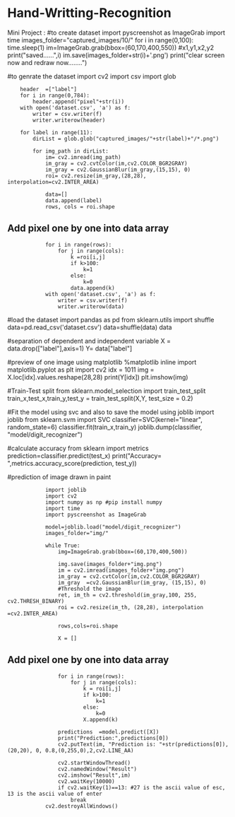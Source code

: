 # Hand-Writting-Recognition
Mini Project :
#to create dataset
        import pyscreenshot as ImageGrab
        import time
        images_folder="captured_images/10/"
        for i in range(0,100):
            time.sleep(1)
            im=ImageGrab.grab(bbox=(60,170,400,550)) #x1,y1,x2,y2
            print("saved......",i)
            im.save(images_folder+str(i)+'.png')
            print("clear screen now and redraw now........")

 #to genrate the dataset
        import cv2
        import csv
        import glob

        header  =["label"]
        for i in range(0,784):
            header.append("pixel"+str(i))
        with open('dataset.csv', 'a') as f:
            writer = csv.writer(f)
            writer.writerow(header)

        for label in range(11):
            dirList = glob.glob("captured_images/"+str(label)+"/*.png")

            for img_path in dirList:
                im= cv2.imread(img_path)
                im_gray = cv2.cvtColor(im,cv2.COLOR_BGR2GRAY)
                im_gray = cv2.GaussianBlur(im_gray,(15,15), 0)
                roi= cv2.resize(im_gray,(28,28), interpolation=cv2.INTER_AREA)

                data=[]
                data.append(label)
                rows, cols = roi.shape
        
## Add pixel one by one into data array
                for i in range(rows):
                    for j in range(cols):
                        k =roi[i,j]
                        if k>100:
                            k=1
                        else:
                            k=0
                        data.append(k)
                with open('dataset.csv', 'a') as f:
                    writer = csv.writer(f)
                    writer.writerow(data)

#load the dataset
                import pandas as pd
                from sklearn.utils import shuffle
                data=pd.read_csv('dataset.csv')
                data=shuffle(data)
                data

#separation of dependent and independent variable
                X = data.drop(["label"],axis=1)
                Y= data["label"]

#preview of one image using matplotlib
                %matplotlib inline
                import matplotlib.pyplot as plt
                import cv2
                idx = 1011
                img = X.loc[idx].values.reshape(28,28)
                print(Y[idx])
                plt.imshow(img)

#Train-Test split
                from sklearn.model_selection import train_test_split
                train_x,test_x,train_y,test_y = train_test_split(X,Y, test_size = 0.2)

#Fit the model using svc and also to save the model using joblib
                import joblib
                from sklearn.svm import SVC
                classifier=SVC(kernel="linear", random_state=6)
                classifier.fit(train_x,train_y)
                joblib.dump(classifier, "model/digit_recognizer")

#calculate accuracy
                from sklearn import metrics
                prediction=classifier.predict(test_x)
                print("Accuracy= ",metrics.accuracy_score(prediction, test_y))

#prediction of image drawn in paint

                import joblib
                import cv2
                import numpy as np #pip install numpy
                import time
                import pyscreenshot as ImageGrab

                model=joblib.load("model/digit_recognizer")
                images_folder="img/"

                while True:
                    img=ImageGrab.grab(bbox=(60,170,400,500))

                    img.save(images_folder+"img.png")
                    im = cv2.imread(images_folder+"img.png")
                    im_gray = cv2.cvtColor(im,cv2.COLOR_BGR2GRAY)
                    im_gray  =cv2.GaussianBlur(im_gray, (15,15), 0)
                    #Threshold the image
                    ret, im_th = cv2.threshold(im_gray,100, 255, cv2.THRESH_BINARY)
                    roi = cv2.resize(im_th, (28,28), interpolation  =cv2.INTER_AREA)

                    rows,cols=roi.shape

                    X = []
## Add pixel one by one into data array
                    for i in range(rows):
                        for j in range(cols):
                            k = roi[i,j]
                            if k>100:
                                k=1
                            else:
                                k=0
                            X.append(k)

                    predictions  =model.predict([X])
                    print("Prediction:",predictions[0])
                    cv2.putText(im, "Prediction is: "+str(predictions[0]), (20,20), 0, 0.8,(0,255,0),2,cv2.LINE_AA)

                    cv2.startWindowThread()
                    cv2.namedWindow("Result")
                    cv2.imshow("Result",im)
                    cv2.waitKey(10000)
                    if cv2.waitKey(1)==13: #27 is the ascii value of esc, 13 is the ascii value of enter
                        break
                cv2.destroyAllWindows()
